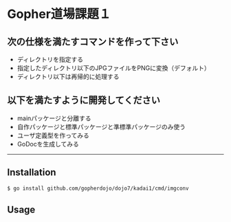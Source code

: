 # Gopher道場課題１

## 次の仕様を満たすコマンドを作って下さい
- ディレクトリを指定する
- 指定したディレクトリ以下のJPGファイルをPNGに変換（デフォルト）
- ディレクトリ以下は再帰的に処理する

## 以下を満たすように開発してください
- mainパッケージと分離する
- 自作パッケージと標準パッケージと準標準パッケージのみ使う
- ユーザ定義型を作ってみる
- GoDocを生成してみる

----------------------------------

## Installation

```bash
$ go install github.com/gopherdojo/dojo7/kadai1/cmd/imgconv
```

## Usage
```bash
```

